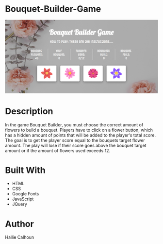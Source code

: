 # Bouquet-Builder-Game

![SIte Screenshot](assets/images/screenshot1.PNG)

# Description
In the game Bouquet Builder, you must choose the correct amount of flowers to build a bouquet. Players have to click on a flower button, which has a hidden amount of points that will be added to the player's total score. The goal is to get the player score equal to the bouquets target flower amount. The play will lose if their score goes above the bouquet target amount or if the amount of flowers used exceeds 12.

# Built With
* HTML
* CSS
* Google Fonts
* JavaScript
* JQuery

# Author
Hallie Calhoun